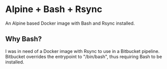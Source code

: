 # Alpine + Bash + Rsync
An Alpine based Docker image with Bash and Rsync installed.

## Why Bash?
I was in need of a Docker image with Rsync to use in a Bitbucket pipeline.  
Bitbucket overrides the entrypoint to "/bin/bash", thus requiring Bash to be installed.
